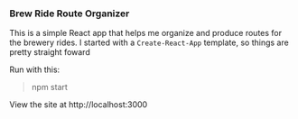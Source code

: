 ### Brew Ride Route Organizer

This is a simple React app that helps me organize and produce routes for the brewery rides. I started with a `Create-React-App` template, so things are pretty straight foward

Run with this:
> npm start

View the site at http://localhost:3000